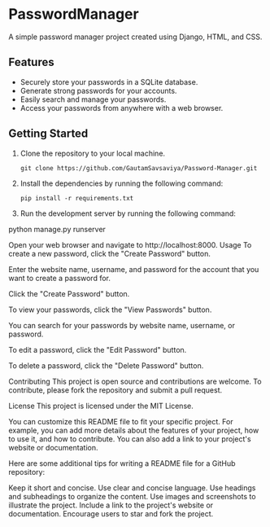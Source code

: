 # PasswordManager

A simple password manager project created using Django, HTML, and CSS.

## Features

* Securely store your passwords in a SQLite database.
* Generate strong passwords for your accounts.
* Easily search and manage your passwords.
* Access your passwords from anywhere with a web browser.

## Getting Started

1. Clone the repository to your local machine.
   
   ```
   git clone https://github.com/GautamSavsaviya/Password-Manager.git
   ```
2. Install the dependencies by running the following command:

    ```
    pip install -r requirements.txt
    ```

3. Run the development server by running the following command:

python manage.py runserver

Open your web browser and navigate to http://localhost:8000.
Usage
To create a new password, click the "Create Password" button.

Enter the website name, username, and password for the account that you want to create a password for.

Click the "Create Password" button.

To view your passwords, click the "View Passwords" button.

You can search for your passwords by website name, username, or password.

To edit a password, click the "Edit Password" button.

To delete a password, click the "Delete Password" button.

Contributing
This project is open source and contributions are welcome. To contribute, please fork the repository and submit a pull request.

License
This project is licensed under the MIT License.

You can customize this README file to fit your specific project. For example, you can add more details about the features of your project, how to use it, and how to contribute. You can also add a link to your project's website or documentation.

Here are some additional tips for writing a README file for a GitHub repository:

Keep it short and concise.
Use clear and concise language.
Use headings and subheadings to organize the content.
Use images and screenshots to illustrate the project.
Include a link to the project's website or documentation.
Encourage users to star and fork the project.
